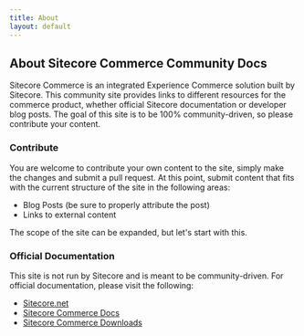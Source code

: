 ```yaml
---
title: About
layout: default
---
```


## About Sitecore Commerce Community Docs

Sitecore Commerce is an integrated Experience Commerce solution built by Sitecore. This community site provides links to different resources for the commerce product, whether official Sitecore documentation or developer blog posts. The goal of this site is to be 100% community-driven, so please contribute your content.

### Contribute

You are welcome to contribute your own content to the site, simply make the changes and submit a pull request. At this point, submit content that fits with the current structure of the site in the following areas:

- Blog Posts (be sure to properly attribute the post)
- Links to external content

The scope of the site can be expanded, but let's start with this.

### Official Documentation

This site is not run by Sitecore and is meant to be community-driven. For official documentation, please visit the following:

- [Sitecore.net](http://sitecore.net)
- [Sitecore Commerce Docs]()
- [Sitecore Commerce Downloads]()
